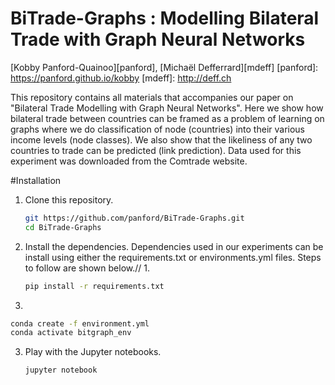 # BiTrade-Graphs : Modelling Bilateral Trade with Graph Neural Networks

[Kobby Panford-Quainoo][panford], [Michaël Defferrard][mdeff]
[panford]: https://panford.github.io/kobby
[mdeff]: http://deff.ch

This repository contains all materials that accompanies our paper on "Bilateral Trade Modelling with Graph Neural Networks".
Here we show how bilateral trade between countries can be framed as a problem of learning on graphs where we do classification of node (countries) into their various income levels (node classes).
We also show that the likeliness of any two countries to trade can be predicted (link prediction). 
Data used for this experiment was downloaded from the Comtrade website.

#Installation
1. Clone this repository.
   ```sh
   git https://github.com/panford/BiTrade-Graphs.git
   cd BiTrade-Graphs
   ```

2. Install the dependencies.
Dependencies used in our experiments can be install using either the requirements.txt or environments.yml files. Steps to follow are shown below.//
   1. 
   ```sh
   pip install -r requirements.txt
   ```
  2.
   ```sh
   conda create -f environment.yml
   conda activate bitgraph_env
   ```
   
3. Play with the Jupyter notebooks.
   ```sh
   jupyter notebook
   ```
